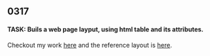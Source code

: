 ## 0317 ##
#### TASK: Buils a web page layput, using html table and its attributes. ####

Checkout my work [here](http://chiunhau.github.io/web-design-works/0317/) and the reference layout is [here](http://blog.karachicorner.com/wp-content/uploads/2015/11/Gon-WordPress-Theme-Screen-Short.jpg).
